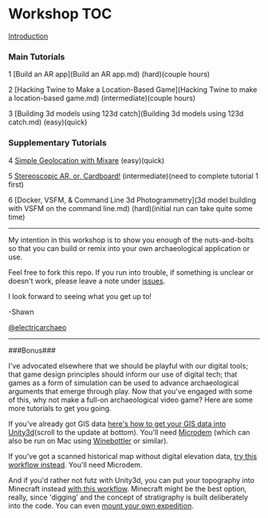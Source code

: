 # Workshop TOC
 [Introduction](introduction.md)

### Main Tutorials
1 [Build an AR app](Build an AR app.md) (hard)(couple hours)

2 [Hacking Twine to Make a Location-Based Game](Hacking Twine to make a location-based game.md) (intermediate)(couple hours)

3 [Building 3d models using 123d catch](Building 3d models using 123d catch.md) (easy)(quick)

### Supplementary Tutorials

4 [Simple Geolocation with Mixare](simple-geolocation.md) (easy)(quick)

5 [Stereoscopic AR, or, Cardboard!](stereoscopic-ar.md) (intermediate)(need to complete tutorial 1 first)

6 [Docker, VSFM, & Command Line 3d Photogrammetry](3d model building with VSFM on the command line.md) (hard)(initial run can take quite some time)

-----
My intention in this workshop is to show you enough of the nuts-and-bolts so that you can build or remix into your own archaeological application or use. 

Feel free to fork this repo. If you run into trouble, if something is unclear or doesn't work, please leave a note under [issues](issues).

I look forward to seeing what you get up to!

-Shawn

[@electricarchaeo](http://twitter.com/electricarchaeo)

-----
###Bonus###

I've advocated elsewhere that we should be playful with our digital tools; that game design principles should inform our use of digital tech; that games as a form of simulation can be used to advance archaeological arguments that emerge through play. Now that you've engaged with some of this, why not make a full-on archaeological video game? Here are some more tutorials to get you going. 

If you've already got GIS data [here's how to get your GIS data into Unity3d](http://electricarchaeology.ca/2015/06/08/importing-gis-data-into-unity/)(scroll to the update at bottom). You'll need [Microdem](http://www.usna.edu/Users/oceano/pguth/website/microdem/microdem.htm) (which can also be run on Mac using [Winebottler](http://winebottler.kronenberg.org/) or similar).

If you've got a scanned historical map without digital elevation data, [try this workflow instead](http://electricarchaeology.ca/2015/06/09/historical-maps-into-unity3d/). You'll need Microdem.

And if you'd rather not futz with Unity3d, you can put your topography into Minecraft instead [with this workflow](http://electricarchaeology.ca/2014/09/30/historical-maps-topography-into-minecraft-qgis/). Minecraft might be the best option, really, since 'digging' and the concept of stratigraphy is built deliberately into the code. You can even [mount your own expedition](http://electricarchaeology.ca/?s=minecraft+expedition).
